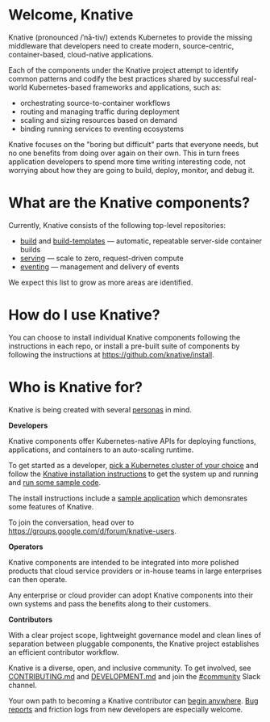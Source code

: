 # Welcome, Knative

Knative (pronounced /ˈnā-tiv/) extends Kubernetes to provide the
missing middleware that developers need to create modern,
source-centric, container-based, cloud-native applications.

Each of the components under the Knative project attempt to identify
common patterns and codify the best practices shared by successful
real-world Kubernetes-based frameworks and applications, such as:

- orchestrating source-to-container workflows
- routing and managing traffic during deployment
- scaling and sizing resources based on demand
- binding running services to eventing ecosystems

Knative focuses on the "boring but difficult" parts that everyone
needs, but no one benefits from doing over again on their own. This in
turn frees application developers to spend more time writing
interesting code, not worrying about how they are going to build,
deploy, monitor, and debug it.


# What are the Knative components?

Currently, Knative consists of the following top-level repositories:

- [build](https://github.com/knative/build) and
    [build-templates](https://github.com/knative/build-templates) —
    automatic, repeatable server-side container builds
- [serving](https://github.com/knative/serving) — scale to zero,
  request-driven compute
- [eventing](https://github.com/knative/eventing) — management and
  delivery of events

We expect this list to grow as more areas are identified.


# How do I use Knative?

You can choose to install individual Knative components following the
instructions in each repo, or install a pre-built suite of components
by following the instructions at https://github.com/knative/install.


# Who is Knative for?

Knative is being created with several
[personas](./docs/product/personas.md) in mind.

**Developers**

Knative components offer Kubernetes-native APIs for deploying
functions, applications, and containers to an auto-scaling runtime.

To get started as a developer, [pick a Kubernetes cluster of your
choice](https://kubernetes.io/docs/setup/pick-right-solution/) and
follow the [Knative installation
instructions](https://github.com/knative/install) to get the system up
and running and [run some sample code](./sample/README.md).

The install instructions include a [sample
application](https://github.com/knative/install#test-app) which
demonsrates some features of Knative.

To join the conversation, head over to
https://groups.google.com/d/forum/knative-users.

**Operators**

Knative components are intended to be integrated into more polished
products that cloud service providers or in-house teams in large
enterprises can then operate.

Any enterprise or cloud provider can adopt Knative components into
their own systems and pass the benefits along to their customers.

**Contributors**

With a clear project scope, lightweight governance model and clean
lines of separation between pluggable components, the Knative project
establishes an efficient contributor workflow.

Knative is a diverse, open, and inclusive community. To get involved,
see [CONTRIBUTING.md](./CONTRIBUTING.md) and
[DEVELOPMENT.md](./DEVELOPMENT.md) and join the
[#community](https://knative.slack.com/messages/C92U2C59P/) Slack
channel.

Your own path to becoming a Knative contributor can [begin
anywhere](https://github.com/knative/serving/issues?q=is%3Aopen+is%3Aissue+label%3A%22good+first+issue%22).
[Bug reports](https://github.com/knative/serving/issues/new) and friction
logs from new developers are especially welcome.
